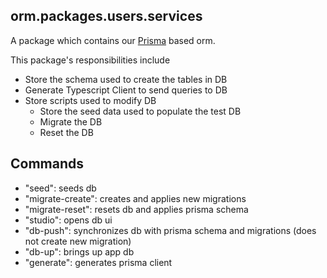 ## orm.packages.users.services

A package which contains our [Prisma](https://www.prisma.io/docs/concepts/overview/what-is-prisma) based orm.

This package's responsibilities include

- Store the schema used to create the tables in DB
- Generate Typescript Client to send queries to DB
- Store scripts used to modify DB
  - Store the seed data used to populate the test DB
  - Migrate the DB
  - Reset the DB

## Commands

- "seed": seeds db
- "migrate-create": creates and applies new migrations
- "migrate-reset": resets db and applies prisma schema
- "studio": opens db ui
- "db-push": synchronizes db with prisma schema and migrations (does not create new migration)
- "db-up": brings up app db
- "generate": generates prisma client
